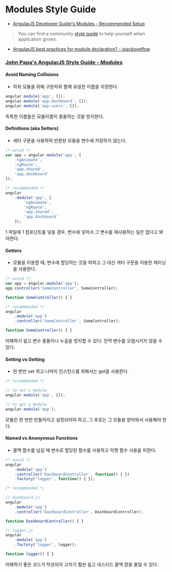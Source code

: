 # Modules Style Guide

* [AngularJS Developer Guide's Modules - Recommended Setup](https://docs.angularjs.org/guide/module#recommended-setup)

> You can find a community [style guide](https://github.com/johnpapa/angular-styleguide) to help yourself when application grows.

* [AngularJS best practices for module declaration? - stackoveflow](http://stackoverflow.com/questions/19957280/angularjs-best-practices-for-module-declaration)


### [John Papa's AngularJS Style Guide - Modules](https://github.com/johnpapa/angular-styleguide/blob/master/a1/i18n/ko-KR.md#modules)

#### Avoid Naming Collisions

* 하위 모듈을 위해 구분자와 함께 유일한 이름을 지정한다.

```javascript
angular.module('app', []);
angular.module('app.dashboard', []);
angular.module('app.users', []);
```

독특한 이름들은 모듈이름이 충돌하는 것을 방지한다.

#### Definitions (aka Setters)

* 세터 구문을 사용하여 반환된 모듈을 변수에 저장하지 않는다.

```javascript
/* avoid */
var app = angular.module('app', [
    'ngAnimate',
    'ngRoute',
    'app.shared',
    'app.dashboard'
]);
```

```javascript
/* recommended */
angular
    .module('app', [
        'ngAnimate',
        'ngRoute',
        'app.shared',
        'app.dashboard'
    ]);
```

1 파일에 1 컴포넌트를 넣을 경우, 변수에 넣어서 그 변수를 재사용하는 일은 없다고 봐야한다.

#### Getters

* 모듈을 이용할 때, 변수에 할당하는 것을 피하고 그 대신 게터 구문을 이용한 체이닝을 사용한다.

```javascript
/* avoid */
var app = angular.module('app');
app.controller('SomeController', SomeController);

function SomeController() { }
```

```javascript
/* recommended */
angular
    .module('app')
    .controller('SomeController', SomeController);

function SomeController() { }
```

이해하기 쉽고 변수 충돌이나 누출을 방지할 수 있다. 전역 변수를 오염시키지 않을 수 있다.

#### Setting vs Getting

* 한 번만 set 하고 나머지 인스턴스를 위해서는 get을 사용한다.

```javascript
/* recommended */

// to set a module
angular.module('app', []);

// to get a module
angular.module('app');
```

모듈은 한 번만 만들어지고 설정되어야 하고, 그 후로는 그 모듈을 받아와서 사용해야 한다.

#### Named vs Anonymous Functions

* 콜백 함수를 넘길 때 변수로 할당된 함수를 사용하고 익명 함수 사용을 피한다.

```javascript
/* avoid */
angular
    .module('app')
    .controller('DashboardController', function() { })
    .factory('logger', function() { });
```

```javascript
/* recommended */

// dashboard.js
angular
    .module('app')
    .controller('DashboardController', DashboardController);

function DashboardController() { }

// logger.js
angular
    .module('app')
    .factory('logger', logger);

function logger() { }
```

이해하기 좋은 코드가 작성되어 고치기 훨씬 쉽고 네스티드 콜백 양을 줄일 수 있다.
